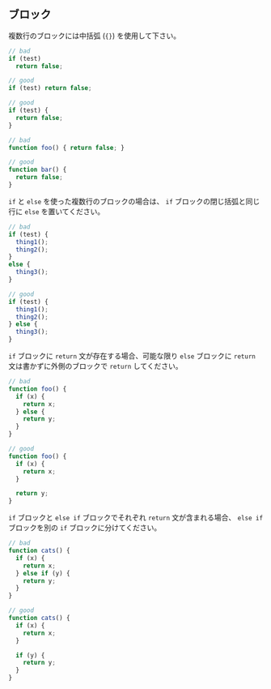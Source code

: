 ## ブロック

複数行のブロックには中括弧 (`{}`) を使用して下さい。

```js
// bad
if (test)
  return false;

// good
if (test) return false;

// good
if (test) {
  return false;
}

// bad
function foo() { return false; }

// good
function bar() {
  return false;
}
```

`if` と `else` を使った複数行のブロックの場合は、 `if` ブロックの閉じ括弧と同じ行に `else` を置いてください。

```js
// bad
if (test) {
  thing1();
  thing2();
}
else {
  thing3();
}

// good
if (test) {
  thing1();
  thing2();
} else {
  thing3();
}
```

`if` ブロックに `return` 文が存在する場合、可能な限り `else` ブロックに `return` 文は書かずに外側のブロックで `return` してください。

```js
// bad
function foo() {
  if (x) {
    return x;
  } else {
    return y;
  }
}

// good
function foo() {
  if (x) {
    return x;
  }

  return y;
}
```

`if` ブロックと `else if` ブロックでそれぞれ `return` 文が含まれる場合、 `else if` ブロックを別の `if` ブロックに分けてください。

```js
// bad
function cats() {
  if (x) {
    return x;
  } else if (y) {
    return y;
  }
}

// good
function cats() {
  if (x) {
    return x;
  }

  if (y) {
    return y;
  }
}
```

